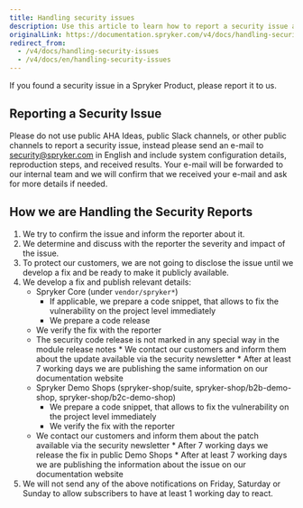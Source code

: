 ```yaml
---
title: Handling security issues
description: Use this article to learn how to report a security issue and to understand how we handle these reports.
originalLink: https://documentation.spryker.com/v4/docs/handling-security-issues
redirect_from:
  - /v4/docs/handling-security-issues
  - /v4/docs/en/handling-security-issues
---
```


If you found a security issue in a Spryker Product, please report it to us.

## Reporting a Security Issue

Please do not use public AHA Ideas, public Slack channels, or other public channels to report a security issue, instead please send an e-mail to [security@spryker.com](mailto:security@spryker.com) in English and include system configuration details, reproduction steps, and received results. Your e-mail will be forwarded to our internal team and we will confirm that we received your e-mail and ask for more details if needed.

## How we are Handling the Security Reports

1. We try to confirm the issue and inform the reporter about it.
2. We determine and discuss with the reporter the severity and impact of the issue.
3. To protect our customers, we are not going to disclose the issue until we develop a fix and be ready to make it publicly available.
4. We develop a fix and publish relevant details:
    * Spryker Core (under `vendor/spryker*`)
        * If applicable, we prepare a code snippet, that allows to fix the vulnerability on the project level immediately 
        * We prepare a code release
    *    We verify the fix with the reporter
    *    The security code release is not marked in any special way in the module release notes
        * We contact our customers and inform them about the update available via the security newsletter
        * After at least 7 working days we are publishing the same information on our documentation website
    * Spryker Demo Shops (spryker-shop/suite, spryker-shop/b2b-demo-shop, spryker-shop/b2c-demo-shop)
        * We prepare a code snippet, that allows to fix the vulnerability on the project level immediately
        * We verify the fix with the reporter
    *    We contact our customers and inform them about the patch available via the security newsletter
        * After 7 working days we release the fix in public Demo Shops
        * After at least 7 working days we are publishing the information about the issue on our documentation website
5. We will not send any of the above notifications on Friday, Saturday or Sunday to allow subscribers to have at least 1 working day to react.
